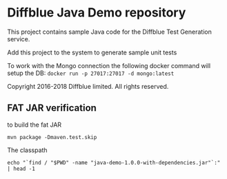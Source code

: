 # Diffblue Java Demo repository

This project contains sample Java code for the Diffblue Test Generation service.

Add this project to the system to generate sample unit tests

To work with the Mongo connection the following docker command will setup the DB:
`docker run -p 27017:27017 -d mongo:latest`

Copyright 2016-2018 Diffblue limited. All rights reserved.


## FAT JAR verification 

to build the fat JAR 

```
mvn package -Dmaven.test.skip 
```

The classpath 

```
echo "`find / "$PWD" -name "java-demo-1.0.0-with-dependencies.jar"`:" | head -1
````